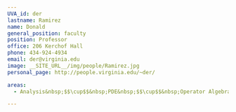 ```yaml
---
UVA_id: der
lastname: Ramirez
name: Donald
general_position: faculty
position: Professor
office: 206 Kerchof Hall
phone: 434-924-4934
email: der@virginia.edu
image: __SITE_URL__/img/people/Ramirez.jpg
personal_page: http://people.virginia.edu/~der/

areas:
  - Analysis&nbsp;$$\cup$$&nbsp;PDE&nbsp;$$\cup$$&nbsp;Operator Algebras

---
```

